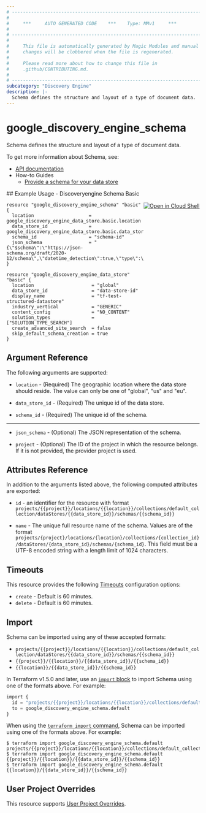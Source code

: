 ```yaml
---
# ----------------------------------------------------------------------------
#
#     ***     AUTO GENERATED CODE    ***    Type: MMv1     ***
#
# ----------------------------------------------------------------------------
#
#     This file is automatically generated by Magic Modules and manual
#     changes will be clobbered when the file is regenerated.
#
#     Please read more about how to change this file in
#     .github/CONTRIBUTING.md.
#
# ----------------------------------------------------------------------------
subcategory: "Discovery Engine"
description: |-
  Schema defines the structure and layout of a type of document data.
---
```


# google_discovery_engine_schema

Schema defines the structure and layout of a type of document data.


To get more information about Schema, see:

* [API documentation](https://cloud.google.com/generative-ai-app-builder/docs/reference/rest/v1/projects.locations.collections.dataStores.schemas)
* How-to Guides
    * [Provide a schema for your data store](https://cloud.google.com/generative-ai-app-builder/docs/provide-schema)

<div class = "oics-button" style="float: right; margin: 0 0 -15px">
  <a href="https://console.cloud.google.com/cloudshell/open?cloudshell_git_repo=https%3A%2F%2Fgithub.com%2Fterraform-google-modules%2Fdocs-examples.git&cloudshell_image=gcr.io%2Fcloudshell-images%2Fcloudshell%3Alatest&cloudshell_print=.%2Fmotd&cloudshell_tutorial=.%2Ftutorial.md&cloudshell_working_dir=discoveryengine_schema_basic&open_in_editor=main.tf" target="_blank">
    <img alt="Open in Cloud Shell" src="//gstatic.com/cloudssh/images/open-btn.svg" style="max-height: 44px; margin: 32px auto; max-width: 100%;">
  </a>
</div>
## Example Usage - Discoveryengine Schema Basic


```hcl
resource "google_discovery_engine_schema" "basic" {
  location                    = google_discovery_engine_data_store.basic.location
  data_store_id               = google_discovery_engine_data_store.basic.data_store_id
  schema_id                   = "schema-id"
  json_schema                 = "{\"$schema\":\"https://json-schema.org/draft/2020-12/schema\",\"datetime_detection\":true,\"type\":\"object\",\"geolocation_detection\":true}"
}

resource "google_discovery_engine_data_store" "basic" {
  location                     = "global"
  data_store_id                = "data-store-id"
  display_name                 = "tf-test-structured-datastore"
  industry_vertical            = "GENERIC"
  content_config               = "NO_CONTENT"
  solution_types               = ["SOLUTION_TYPE_SEARCH"]
  create_advanced_site_search  = false
  skip_default_schema_creation = true
}
```

## Argument Reference

The following arguments are supported:


* `location` -
  (Required)
  The geographic location where the data store should reside. The value can
  only be one of "global", "us" and "eu".

* `data_store_id` -
  (Required)
  The unique id of the data store.

* `schema_id` -
  (Required)
  The unique id of the schema.


- - -


* `json_schema` -
  (Optional)
  The JSON representation of the schema.

* `project` - (Optional) The ID of the project in which the resource belongs.
    If it is not provided, the provider project is used.



## Attributes Reference

In addition to the arguments listed above, the following computed attributes are exported:

* `id` - an identifier for the resource with format `projects/{{project}}/locations/{{location}}/collections/default_collection/dataStores/{{data_store_id}}/schemas/{{schema_id}}`

* `name` -
  The unique full resource name of the schema. Values are of the format
  `projects/{project}/locations/{location}/collections/{collection_id}/dataStores/{data_store_id}/schemas/{schema_id}`.
  This field must be a UTF-8 encoded string with a length limit of 1024
  characters.


## Timeouts

This resource provides the following
[Timeouts](https://developer.hashicorp.com/terraform/plugin/sdkv2/resources/retries-and-customizable-timeouts) configuration options:

- `create` - Default is 60 minutes.
- `delete` - Default is 60 minutes.

## Import


Schema can be imported using any of these accepted formats:

* `projects/{{project}}/locations/{{location}}/collections/default_collection/dataStores/{{data_store_id}}/schemas/{{schema_id}}`
* `{{project}}/{{location}}/{{data_store_id}}/{{schema_id}}`
* `{{location}}/{{data_store_id}}/{{schema_id}}`


In Terraform v1.5.0 and later, use an [`import` block](https://developer.hashicorp.com/terraform/language/import) to import Schema using one of the formats above. For example:

```tf
import {
  id = "projects/{{project}}/locations/{{location}}/collections/default_collection/dataStores/{{data_store_id}}/schemas/{{schema_id}}"
  to = google_discovery_engine_schema.default
}
```

When using the [`terraform import` command](https://developer.hashicorp.com/terraform/cli/commands/import), Schema can be imported using one of the formats above. For example:

```
$ terraform import google_discovery_engine_schema.default projects/{{project}}/locations/{{location}}/collections/default_collection/dataStores/{{data_store_id}}/schemas/{{schema_id}}
$ terraform import google_discovery_engine_schema.default {{project}}/{{location}}/{{data_store_id}}/{{schema_id}}
$ terraform import google_discovery_engine_schema.default {{location}}/{{data_store_id}}/{{schema_id}}
```

## User Project Overrides

This resource supports [User Project Overrides](https://registry.terraform.io/providers/hashicorp/google/latest/docs/guides/provider_reference#user_project_override).
